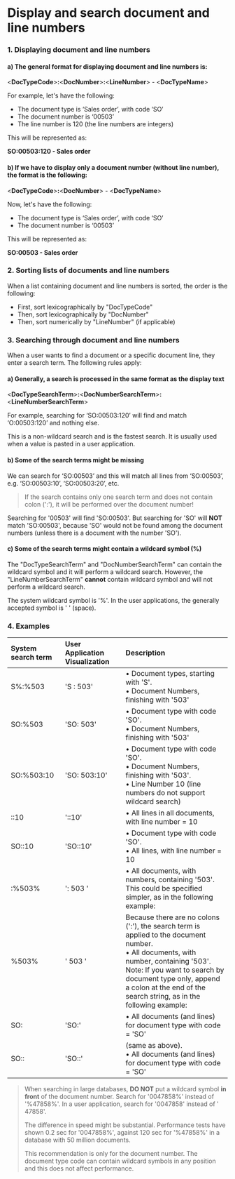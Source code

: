  # Display and search document and line numbers
 
### 1. Displaying document and line numbers

#### a) The general format for displaying document and line numbers is:

<**DocTypeCode**>**:**<**DocNumber**>**:**<**LineNumber**> - <**DocTypeName**>

For example, let's have the following:

- The document type is ‘Sales order’, with code ‘SO’
- The document number is ‘00503’
- The line number is 120 (the line numbers are integers)

This will be represented as:

**SO:00503:120 - Sales order**
 
 #### b) If we have to display only a document number (without line number), the format is the following:
 
<**DocTypeCode**>**:**<**DocNumber**> - <**DocTypeName**>

Now, let's have the following:

- The document type is ‘Sales order’, with code ‘SO’
- The document number is ‘00503’

This will be represented as:

**SO:00503 - Sales order**

### 2. Sorting lists of documents and line numbers

When a list containing document and line numbers is sorted, the order is the following:

- First, sort lexicographically by "DocTypeCode"
- Then, sort lexicographically by "DocNumber"
- Then, sort numerically by "LineNumber" (if applicable)
 
### 3. Searching through document and line numbers
  
When a user wants to find a document or a specific document line, they enter a search term. The following rules apply:
 
 #### a) Generally, a search is processed in the same format as the display text
 
<**DocTypeSearchTerm**>**:**<**DocNumberSearchTerm**>**:**<**LineNumberSearchTerm**>

For example, searching for ‘SO:00503:120’ will find and match ‘O:00503:120’ and nothing else.

This is a non-wildcard search and is the fastest search. It is usually used when a value is pasted in a user application.

#### b) Some of the search terms might be missing

We can search for ‘SO:00503’ and this will match all lines from ‘SO:00503’, e.g. ‘SO:00503:10’, ‘SO:00503:20’, etc.

> If the search contains only one search term and does not contain colon (':'), it will be performed over the document number!

Searching for '00503' will find 'SO:00503'. But searching for 'SO' will **NOT** match 'SO:00503', because 'SO' would not be found among the document numbers (unless there is a document with the number 'SO').

#### c) Some of the search terms might contain a wildcard symbol (%)

The "DocTypeSearchTerm" and "DocNumberSearchTerm" can contain the wildcard symbol and it will perform a wildcard search. However, the "LineNumberSearchTerm" **cannot** contain wildcard symbol and will not perform a wildcard search.

The system wildcard symbol is '%'. In the user applications, the generally accepted symbol is ' ' (space).

### 4. Examples
 
|System search term|User Application Visualization|Description
|:---|:---|:---
|S%:%503|'S : 503'| • Document types, starting with 'S'.<br> • Document Numbers, finishing with '503'
|SO:%503|'SO: 503'| • Document type with code 'SO'.<br> • Document Numbers, finishing with '503'
|SO:%503:10|'SO: 503:10'| • Document type with code 'SO'.<br> • Document Numbers, finishing with '503'.<br> • Line Number 10 (line numbers do not support wildcard search)
|::10|'::10'| • All lines in all documents, with line number = 10
|SO::10|'SO::10'| • Document type with code 'SO'.<br> • All lines, with line number = 10
|:%503%|': 503 '|• All documents, with numbers, containing '503'.<br> This could be specified simpler, as in the following example:
|%503%|' 503 '|Because there are no colons (':'), the search term is applied to the document number.<br> • All documents, with number, containing '503'.<br> Note: If you want to search by document type only, append a colon at the end of the search string, as in the following example:
|SO:|'SO:'| • All documents (and lines) for document type with code = 'SO'
|SO::|'SO::'|(same as above).<br> • All documents (and lines) for document type with code = 'SO'

 
> When searching in large databases, **DO NOT** put a wildcard symbol **in front** of the document number. Search for '0047858%' instead of '%47858%'. In a user application, search for '0047858' instead of ' 47858'.
>
> The difference in speed might be substantial. Performance tests have shown 0.2 sec for '0047858%', against 120 sec for '%47858%' in a database with 50 million documents.
>
> This recommendation is only for the document number. The document type code can contain wildcard symbols in any position and this does not affect performance.


